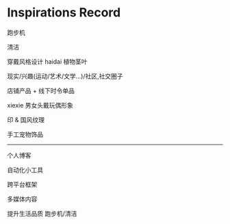 # Inspirations Record

跑步机

清洁

穿戴风格设计
haidai
植物茎叶

现实/兴趣(运动/艺术/文学...)/社区,社交圈子

店铺产品 + 线下时令单品

xiexie
男女头戴玩偶形象

印 & 国风纹理

手工宠物饰品

---

个人博客

自动化小工具

跨平台框架

多媒体内容

提升生活品质
  跑步机/清洁
